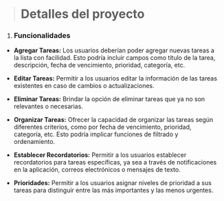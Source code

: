 > # Detalles del proyecto

1. ### Funcionalidades

- **Agregar Tareas:** Los usuarios deberían poder agregar nuevas tareas a la lista con facilidad. Esto podría incluir campos como título de la tarea, descripción, fecha de vencimiento, prioridad, categoría, etc.

- **Editar Tareas:** Permitir a los usuarios editar la información de las tareas existentes en caso de cambios o actualizaciones.

- **Eliminar Tareas:** Brindar la opción de eliminar tareas que ya no son relevantes o necesarias.

- **Organizar Tareas:** Ofrecer la capacidad de organizar las tareas según diferentes criterios, como por fecha de vencimiento, prioridad, categoría, etc. Esto podría implicar funciones de filtrado y ordenamiento.

- **Establecer Recordatorios:** Permitir a los usuarios establecer recordatorios para tareas específicas, ya sea a través de notificaciones en la aplicación, correos electrónicos o mensajes de texto.

- **Prioridades:** Permitir a los usuarios asignar niveles de prioridad a sus tareas para distinguir entre las más importantes y las menos urgentes.
